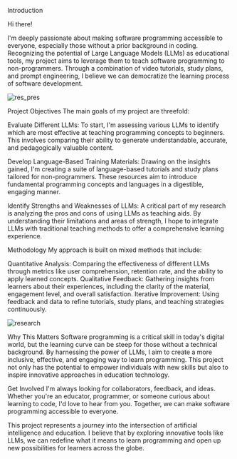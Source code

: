 

Introduction

Hi there!

I'm deeply passionate about making software programming accessible to everyone, especially those without a prior background in coding. Recognizing the potential of Large Language Models (LLMs) as educational tools, my project aims to leverage them to teach software programming to non-programmers. Through a combination of video tutorials, study plans, and prompt engineering, I believe we can democratize the learning process of software development.

![res_pres](https://github.com/j-mrles/NSF-Research-Project/assets/102753009/b5cb0430-3969-4ad5-9ee8-d57181a80b36)

Project Objectives
The main goals of my project are threefold:

Evaluate Different LLMs: To start, I'm assessing various LLMs to identify which are most effective at teaching programming concepts to beginners. This involves comparing their ability to generate understandable, accurate, and pedagogically valuable content.

Develop Language-Based Training Materials: Drawing on the insights gained, I'm creating a suite of language-based tutorials and study plans tailored for non-programmers. These resources aim to introduce fundamental programming concepts and languages in a digestible, engaging manner.

Identify Strengths and Weaknesses of LLMs: A critical part of my research is analyzing the pros and cons of using LLMs as teaching aids. By understanding their limitations and areas of strength, I hope to integrate LLMs with traditional teaching methods to offer a comprehensive learning experience.

Methodology
My approach is built on mixed methods that include:

Quantitative Analysis: Comparing the effectiveness of different LLMs through metrics like user comprehension, retention rate, and the ability to apply learned concepts.
Qualitative Feedback: Gathering insights from learners about their experiences, including the clarity of the material, engagement level, and overall satisfaction.
Iterative Improvement: Using feedback and data to refine tutorials, study plans, and teaching strategies continuously.

![research](https://github.com/j-mrles/NSF-Research-Project/assets/102753009/ed203744-ccb4-4126-bba7-8a23f6114bdb)

Why This Matters
Software programming is a critical skill in today's digital world, but the learning curve can be steep for those without a technical background. By harnessing the power of LLMs, I aim to create a more inclusive, effective, and engaging way to learn programming. This project not only has the potential to empower individuals with new skills but also to inspire innovative approaches in education technology.

Get Involved
I'm always looking for collaborators, feedback, and ideas. Whether you're an educator, programmer, or someone curious about learning to code, I'd love to hear from you. Together, we can make software programming accessible to everyone.

This project represents a journey into the intersection of artificial intelligence and education. I believe that by exploring innovative tools like LLMs, we can redefine what it means to learn programming and open up new possibilities for learners across the globe.
